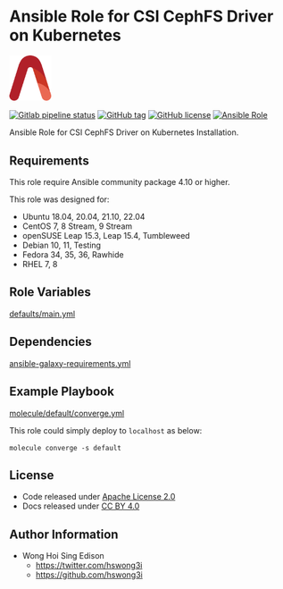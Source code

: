 # Ansible Role for CSI CephFS Driver on Kubernetes

<img src="/alvistack.svg" width="75" alt="AlviStack">

[![Gitlab pipeline status](https://img.shields.io/gitlab/pipeline/alvistack/ansible-role-kube_csi_cephfs/master)](https://gitlab.com/alvistack/ansible-role-kube_csi_cephfs/-/pipelines)
[![GitHub tag](https://img.shields.io/github/tag/alvistack/ansible-role-kube_csi_cephfs.svg)](https://github.com/alvistack/ansible-role-kube_csi_cephfs/tags)
[![GitHub license](https://img.shields.io/github/license/alvistack/ansible-role-kube_csi_cephfs.svg)](https://github.com/alvistack/ansible-role-kube_csi_cephfs/blob/master/LICENSE)
[![Ansible Role](https://img.shields.io/badge/galaxy-alvistack.kube_csi_cephfs-blue.svg)](https://galaxy.ansible.com/alvistack/kube_csi_cephfs)

Ansible Role for CSI CephFS Driver on Kubernetes Installation.

## Requirements

This role require Ansible community package 4.10 or higher.

This role was designed for:

  - Ubuntu 18.04, 20.04, 21.10, 22.04
  - CentOS 7, 8 Stream, 9 Stream
  - openSUSE Leap 15.3, Leap 15.4, Tumbleweed
  - Debian 10, 11, Testing
  - Fedora 34, 35, 36, Rawhide
  - RHEL 7, 8

## Role Variables

[defaults/main.yml](defaults/main.yml)

## Dependencies

[ansible-galaxy-requirements.yml](ansible-galaxy-requirements.yml)

## Example Playbook

[molecule/default/converge.yml](molecule/default/converge.yml)

This role could simply deploy to `localhost` as below:

    molecule converge -s default

## License

  - Code released under [Apache License 2.0](LICENSE)
  - Docs released under [CC BY 4.0](http://creativecommons.org/licenses/by/4.0/)

## Author Information

  - Wong Hoi Sing Edison
      - <https://twitter.com/hswong3i>
      - <https://github.com/hswong3i>
